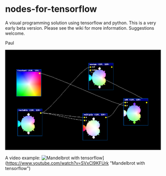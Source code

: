 # nodes-for-tensorflow
A visual programming solution using tensorflow and python. This is a very early beta version. Please see the wiki for more information. Suggestions welcome.


Paul

![example](screenshot2.png)

A video example:
![Mandelbrot with tensorflow](http://img.youtube.com/vi/SVxCl9KFUrk/0.jpg)](https://www.youtube.com/watch?v=SVxCl9KFUrk "Mandelbrot with tensorflow")